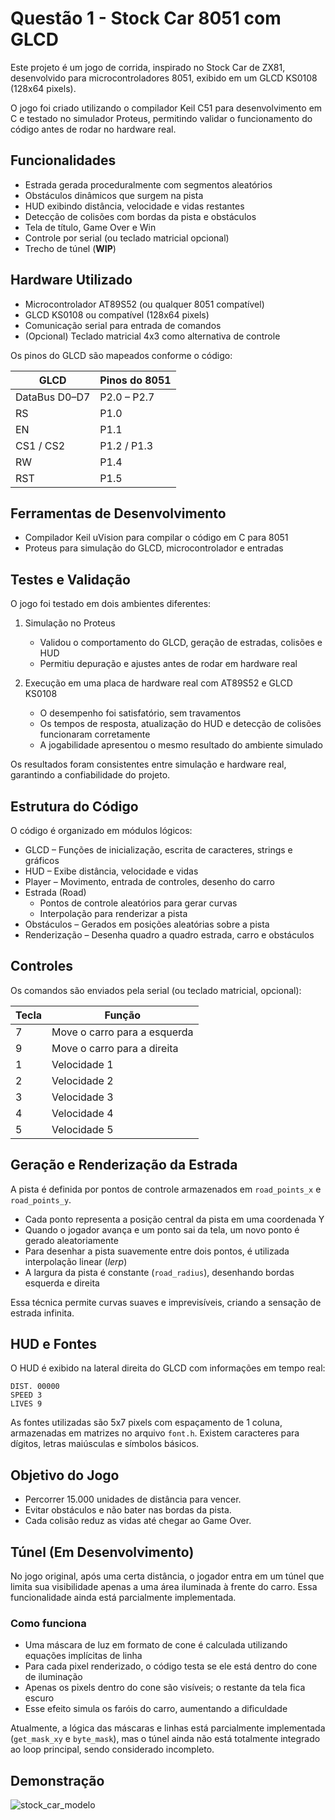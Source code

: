 # Questão 1 - Stock Car 8051 com GLCD

Este projeto é um jogo de corrida, inspirado no Stock Car de ZX81, desenvolvido para microcontroladores 8051, exibido em um GLCD KS0108 (128x64 pixels).

O jogo foi criado utilizando o compilador Keil C51 para desenvolvimento em C e testado no simulador Proteus, permitindo validar o funcionamento do código antes de rodar no hardware real.

## Funcionalidades

- Estrada gerada proceduralmente com segmentos aleatórios
- Obstáculos dinâmicos que surgem na pista
- HUD exibindo distância, velocidade e vidas restantes
- Detecção de colisões com bordas da pista e obstáculos
- Tela de título, Game Over e Win
- Controle por serial (ou teclado matricial opcional)
- Trecho de túnel (**WIP**)

## Hardware Utilizado
- Microcontrolador AT89S52 (ou qualquer 8051 compatível)
- GLCD KS0108 ou compatível (128x64 pixels)
- Comunicação serial para entrada de comandos
- (Opcional) Teclado matricial 4x3 como alternativa de controle

Os pinos do GLCD são mapeados conforme o código:

| GLCD              | Pinos do 8051 |
|-------------------|---------------|
| DataBus D0–D7 | P2.0 – P2.7   |
| RS            | P1.0          |
| EN            | P1.1          |
| CS1 / CS2     | P1.2 / P1.3   |
| RW            | P1.4          |
| RST           | P1.5          |

## Ferramentas de Desenvolvimento
- Compilador Keil uVision para compilar o código em C para 8051
- Proteus para simulação do GLCD, microcontrolador e entradas

## Testes e Validação

O jogo foi testado em dois ambientes diferentes:

1. Simulação no Proteus  
   - Validou o comportamento do GLCD, geração de estradas, colisões e HUD  
   - Permitiu depuração e ajustes antes de rodar em hardware real  

2. Execução em uma placa de hardware real com AT89S52 e GLCD KS0108  
   - O desempenho foi satisfatório, sem travamentos  
   - Os tempos de resposta, atualização do HUD e detecção de colisões funcionaram corretamente  
   - A jogabilidade apresentou o mesmo resultado do ambiente simulado  

Os resultados foram consistentes entre simulação e hardware real, garantindo a confiabilidade do projeto.

## Estrutura do Código

O código é organizado em módulos lógicos:
- GLCD – Funções de inicialização, escrita de caracteres, strings e gráficos
- HUD – Exibe distância, velocidade e vidas
- Player – Movimento, entrada de controles, desenho do carro
- Estrada (Road)
    - Pontos de controle aleatórios para gerar curvas
    - Interpolação para renderizar a pista
- Obstáculos – Gerados em posições aleatórias sobre a pista
- Renderização – Desenha quadro a quadro estrada, carro e obstáculos

## Controles

Os comandos são enviados pela serial (ou teclado matricial, opcional):

| Tecla | Função |
|-------|--------|
| 7 | Move o carro para a esquerda |
| 9 | Move o carro para a direita |
| 1 | Velocidade 1 |
| 2 | Velocidade 2 |
| 3 | Velocidade 3 |
| 4 | Velocidade 4 |
| 5 | Velocidade 5 |

## Geração e Renderização da Estrada

A pista é definida por pontos de controle armazenados em `road_points_x` e `road_points_y`.

- Cada ponto representa a posição central da pista em uma coordenada Y  
- Quando o jogador avança e um ponto sai da tela, um novo ponto é gerado aleatoriamente  
- Para desenhar a pista suavemente entre dois pontos, é utilizada interpolação linear (*lerp*)  
- A largura da pista é constante (`road_radius`), desenhando bordas esquerda e direita  

Essa técnica permite curvas suaves e imprevisíveis, criando a sensação de estrada infinita.

## HUD e Fontes

O HUD é exibido na lateral direita do GLCD com informações em tempo real:

```
DIST. 00000
SPEED 3
LIVES 9
```

As fontes utilizadas são 5x7 pixels com espaçamento de 1 coluna, armazenadas em matrizes no arquivo `font.h`.
Existem caracteres para dígitos, letras maiúsculas e símbolos básicos.

## Objetivo do Jogo
- Percorrer 15.000 unidades de distância para vencer.
- Evitar obstáculos e não bater nas bordas da pista.
- Cada colisão reduz as vidas até chegar ao Game Over.

## Túnel (Em Desenvolvimento)

No jogo original, após uma certa distância, o jogador entra em um túnel que limita sua visibilidade apenas a uma área iluminada à frente do carro. Essa funcionalidade ainda está parcialmente implementada.

### Como funciona

- Uma máscara de luz em formato de cone é calculada utilizando equações implícitas de linha 
- Para cada pixel renderizado, o código testa se ele está dentro do cone de iluminação
- Apenas os pixels dentro do cone são visíveis; o restante da tela fica escuro
- Esse efeito simula os faróis do carro, aumentando a dificuldade

Atualmente, a lógica das máscaras e linhas está parcialmente implementada (`get_mask_xy` e `byte_mask`), mas o túnel ainda não está totalmente integrado ao loop principal, sendo considerado incompleto.

## Demonstração
![stock_car_modelo](https://github.com/user-attachments/assets/3c45a747-1912-4ef7-9435-8bda88a562d3)
